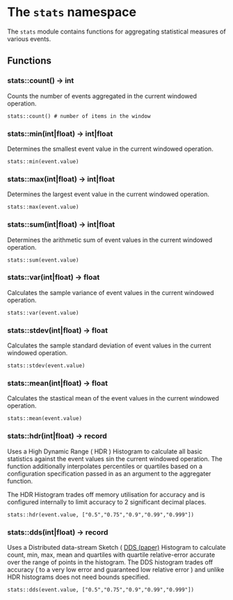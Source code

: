 # The `stats` namespace

The `stats` module contains functions for aggregating statistical measures
of various events.

## Functions

### stats::count() -> int

Counts the number of events aggregated in the current windowed operation.

```trickle
stats::count() # number of items in the window
```

### stats::min(int|float) -> int|float

Determines the smallest event value in the current windowed operation.

```trickle
stats::min(event.value)
```

### stats::max(int|float) -> int|float

Determines the largest event value in the current windowed operation.

```trickle
stats::max(event.value)
```

### stats::sum(int|float) -> int|float

Determines the arithmetic sum of event values in the current windowed operation.

```trickle
stats::sum(event.value)
```

### stats::var(int|float) -> float

Calculates the sample variance of event values in the current windowed operation.

```trickle
stats::var(event.value)
```

### stats::stdev(int|float) -> float

Calculates the sample standard deviation of event values in the current windowed operation.

```trickle
stats::stdev(event.value)
```

### stats::mean(int|float) -> float

Calculates the stastical mean of the event values in the current windowed operation.

```trickle
stats::mean(event.value)
```

### stats::hdr(int|float) -> record

Uses a High Dynamic Range ( HDR ) Histogram to calculate all basic statistics against the event values sin the current windowed operation. The function additionally interpolates percentiles or quartiles based on a configuration specification passed in as an argument to the aggregater function.

The HDR Histogram trades off memory utilisation for accuracy and is configured internally to limit accuracy to 2 significant decimal places.

```trickle
stats::hdr(event.value, ["0.5","0.75","0.9","0.99","0.999"])
```

### stats::dds(int|float) -> record

Uses a Distributed data-stream Sketch ( [DDS (paper)](http://www.vldb.org/pvldb/vol12/p2195-masson.pdf) Histogram to calculate count, min, max, mean and quartiles with quartile relative-error accurate over the range of points in the histogram. The DDS histogram trades off accuracy ( to a very low error and guaranteed low relative error ) and unlike HDR histograms does not need bounds specified.

```trickle
stats::dds(event.value, ["0.5","0.75","0.9","0.99","0.999"])
```
